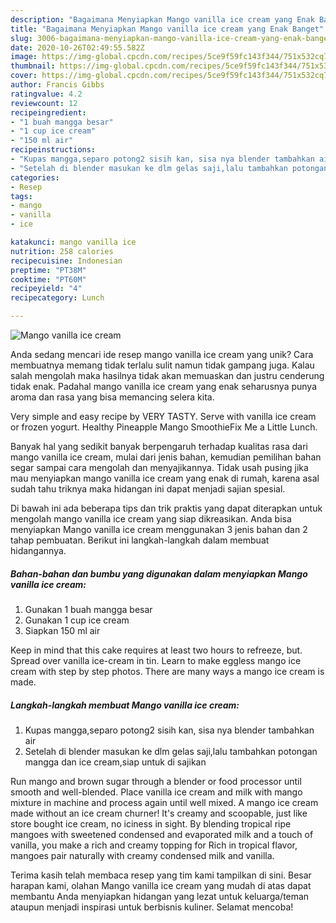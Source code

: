 ```yaml
---
description: "Bagaimana Menyiapkan Mango vanilla ice cream yang Enak Banget"
title: "Bagaimana Menyiapkan Mango vanilla ice cream yang Enak Banget"
slug: 3006-bagaimana-menyiapkan-mango-vanilla-ice-cream-yang-enak-banget
date: 2020-10-26T02:49:55.582Z
image: https://img-global.cpcdn.com/recipes/5ce9f59fc143f344/751x532cq70/mango-vanilla-ice-cream-foto-resep-utama.jpg
thumbnail: https://img-global.cpcdn.com/recipes/5ce9f59fc143f344/751x532cq70/mango-vanilla-ice-cream-foto-resep-utama.jpg
cover: https://img-global.cpcdn.com/recipes/5ce9f59fc143f344/751x532cq70/mango-vanilla-ice-cream-foto-resep-utama.jpg
author: Francis Gibbs
ratingvalue: 4.2
reviewcount: 12
recipeingredient:
- "1 buah mangga besar"
- "1 cup ice cream"
- "150 ml air"
recipeinstructions:
- "Kupas mangga,separo potong2 sisih kan, sisa nya blender tambahkan air"
- "Setelah di blender masukan ke dlm gelas saji,lalu tambahkan potongan mangga dan ice cream,siap untuk di sajikan"
categories:
- Resep
tags:
- mango
- vanilla
- ice

katakunci: mango vanilla ice 
nutrition: 258 calories
recipecuisine: Indonesian
preptime: "PT38M"
cooktime: "PT60M"
recipeyield: "4"
recipecategory: Lunch

---
```



![Mango vanilla ice cream](https://img-global.cpcdn.com/recipes/5ce9f59fc143f344/751x532cq70/mango-vanilla-ice-cream-foto-resep-utama.jpg)

Anda sedang mencari ide resep mango vanilla ice cream yang unik? Cara membuatnya memang tidak terlalu sulit namun tidak gampang juga. Kalau salah mengolah maka hasilnya tidak akan memuaskan dan justru cenderung tidak enak. Padahal mango vanilla ice cream yang enak seharusnya punya aroma dan rasa yang bisa memancing selera kita.

Very simple and easy recipe by VERY TASTY. Serve with vanilla ice cream or frozen yogurt. Healthy Pineapple Mango SmoothieFix Me a Little Lunch.

Banyak hal yang sedikit banyak berpengaruh terhadap kualitas rasa dari mango vanilla ice cream, mulai dari jenis bahan, kemudian pemilihan bahan segar sampai cara mengolah dan menyajikannya. Tidak usah pusing jika mau menyiapkan mango vanilla ice cream yang enak di rumah, karena asal sudah tahu triknya maka hidangan ini dapat menjadi sajian spesial.


Di bawah ini ada beberapa tips dan trik praktis yang dapat diterapkan untuk mengolah mango vanilla ice cream yang siap dikreasikan. Anda bisa menyiapkan Mango vanilla ice cream menggunakan 3 jenis bahan dan 2 tahap pembuatan. Berikut ini langkah-langkah dalam membuat hidangannya.

<!--inarticleads1-->

##### Bahan-bahan dan bumbu yang digunakan dalam menyiapkan Mango vanilla ice cream:

1. Gunakan 1 buah mangga besar
1. Gunakan 1 cup ice cream
1. Siapkan 150 ml air


Keep in mind that this cake requires at least two hours to refreeze, but. Spread over vanilla ice-cream in tin. Learn to make eggless mango ice cream with step by step photos. There are many ways a mango ice cream is made. 

<!--inarticleads2-->

##### Langkah-langkah membuat Mango vanilla ice cream:

1. Kupas mangga,separo potong2 sisih kan, sisa nya blender tambahkan air
1. Setelah di blender masukan ke dlm gelas saji,lalu tambahkan potongan mangga dan ice cream,siap untuk di sajikan


Run mango and brown sugar through a blender or food processor until smooth and well-blended. Place vanilla ice cream and milk with mango mixture in machine and process again until well mixed. A mango ice cream made without an ice cream churner! It&#39;s creamy and scoopable, just like store bought ice cream, no iciness in sight. By blending tropical ripe mangoes with sweetened condensed and evaporated milk and a touch of vanilla, you make a rich and creamy topping for Rich in tropical flavor, mangoes pair naturally with creamy condensed milk and vanilla. 

Terima kasih telah membaca resep yang tim kami tampilkan di sini. Besar harapan kami, olahan Mango vanilla ice cream yang mudah di atas dapat membantu Anda menyiapkan hidangan yang lezat untuk keluarga/teman ataupun menjadi inspirasi untuk berbisnis kuliner. Selamat mencoba!

